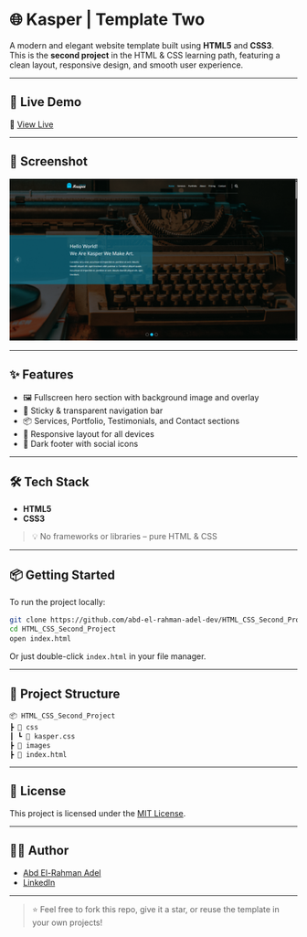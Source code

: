 # 🌐 Kasper | Template Two

A modern and elegant website template built using **HTML5** and **CSS3**.  
This is the **second project** in the HTML & CSS learning path, featuring a clean layout, responsive design, and smooth user experience.

---

## 🚀 Live Demo

📍 [View Live](https://codebyabdo.github.io/HTML_CSS_Second_Project/)

---

## 📸 Screenshot

<!-- Add screenshots when available -->
![Kasper Screenshot](./screenshot.png)

---

## ✨ Features

- 🖼️ Fullscreen hero section with background image and overlay
- 🧭 Sticky & transparent navigation bar
- 📦 Services, Portfolio, Testimonials, and Contact sections
- 📱 Responsive layout for all devices
- 🌙 Dark footer with social icons

---

## 🛠 Tech Stack

- **HTML5**
- **CSS3**

> 💡 No frameworks or libraries – pure HTML & CSS

---

## 📦 Getting Started

To run the project locally:

```bash
git clone https://github.com/abd-el-rahman-adel-dev/HTML_CSS_Second_Project.git
cd HTML_CSS_Second_Project
open index.html
```

Or just double-click `index.html` in your file manager.

---

## 📁 Project Structure

```
📦 HTML_CSS_Second_Project
┣ 📂 css
┃ ┗ 📜 kasper.css
┣ 📂 images
┣ 📜 index.html

```

---

## 📄 License

This project is licensed under the [MIT License](./LICENSE).

---

## 🙋‍♂️ Author

- [Abd El-Rahman Adel](https://github.com/codebyabdo)
- [LinkedIn](https://www.linkedin.com/in/codebyabdo)

---

> ⭐ Feel free to fork this repo, give it a star, or reuse the template in your own projects!

